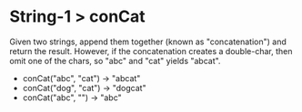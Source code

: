 # String-1 > conCat

Given two strings, append them together (known as "concatenation") and return the result. However, if the concatenation creates a double-char, then omit one of the chars, so "abc" and "cat" yields "abcat".

- conCat("abc", "cat") → "abcat"
- conCat("dog", "cat") → "dogcat"
- conCat("abc", "") → "abc"